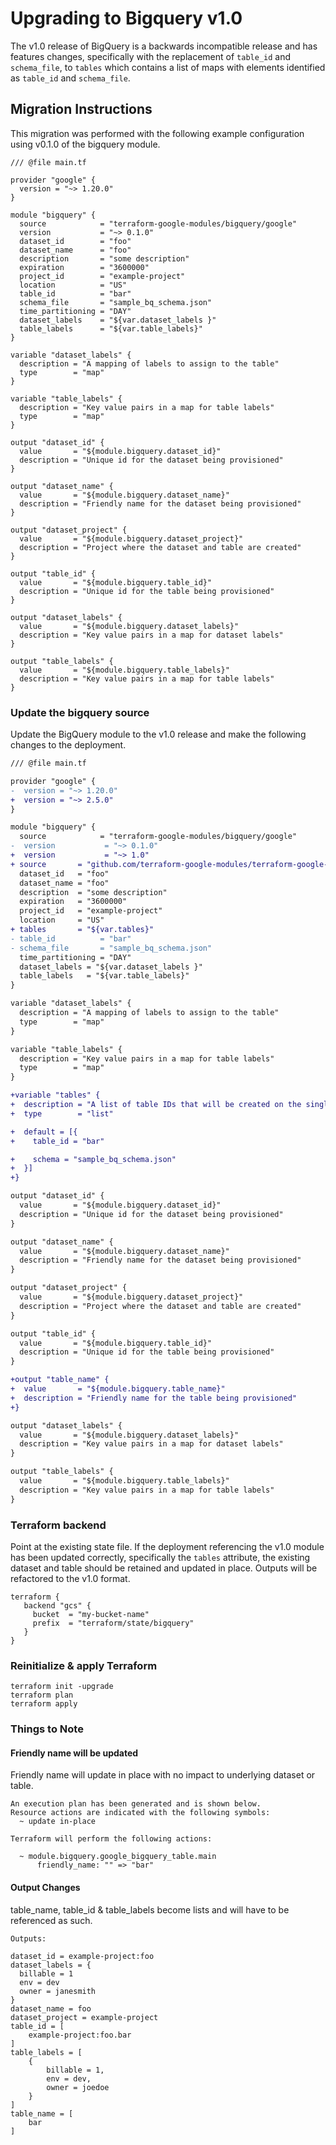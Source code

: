 # Upgrading to Bigquery v1.0

The v1.0 release of BigQuery is a backwards incompatible release and has
features changes, specifically with the replacement of `table_id` and `schema_file`,
to `tables` which contains a list of maps with elements identified as `table_id`
and `schema_file`.

## Migration Instructions

This migration was performed with the following example configuration using v0.1.0 of the bigquery module.

```hcl
/// @file main.tf

provider "google" {
  version = "~> 1.20.0"
}

module "bigquery" {
  source            = "terraform-google-modules/bigquery/google"
  version           = "~> 0.1.0"
  dataset_id        = "foo"
  dataset_name      = "foo"
  description       = "some description"
  expiration        = "3600000"
  project_id        = "example-project"
  location          = "US"
  table_id          = "bar"
  schema_file       = "sample_bq_schema.json"
  time_partitioning = "DAY"
  dataset_labels    = "${var.dataset_labels }"
  table_labels      = "${var.table_labels}"
}

variable "dataset_labels" {
  description = "A mapping of labels to assign to the table"
  type        = "map"
}

variable "table_labels" {
  description = "Key value pairs in a map for table labels"
  type        = "map"
}

output "dataset_id" {
  value       = "${module.bigquery.dataset_id}"
  description = "Unique id for the dataset being provisioned"
}

output "dataset_name" {
  value       = "${module.bigquery.dataset_name}"
  description = "Friendly name for the dataset being provisioned"
}

output "dataset_project" {
  value       = "${module.bigquery.dataset_project}"
  description = "Project where the dataset and table are created"
}

output "table_id" {
  value       = "${module.bigquery.table_id}"
  description = "Unique id for the table being provisioned"
}

output "dataset_labels" {
  value       = "${module.bigquery.dataset_labels}"
  description = "Key value pairs in a map for dataset labels"
}

output "table_labels" {
  value       = "${module.bigquery.table_labels}"
  description = "Key value pairs in a map for table labels"
}
```

### Update the bigquery source

Update the BigQuery module to the v1.0 release and make the following changes to the deployment.

```diff
/// @file main.tf

provider "google" {
-  version = "~> 1.20.0"
+  version = "~> 2.5.0"
}

module "bigquery" {
  source            = "terraform-google-modules/bigquery/google"
-  version           = "~> 0.1.0"
+  version           = "~> 1.0"
+ source       = "github.com/terraform-google-modules/terraform-google-bigquery.git?ref=v1.0.0"
  dataset_id   = "foo"
  dataset_name = "foo"
  description  = "some description"
  expiration   = "3600000"
  project_id   = "example-project"
  location     = "US"
+ tables       = "${var.tables}"
- table_id          = "bar"
- schema_file       = "sample_bq_schema.json"
  time_partitioning = "DAY"
  dataset_labels = "${var.dataset_labels }"
  table_labels   = "${var.table_labels}"
}

variable "dataset_labels" {
  description = "A mapping of labels to assign to the table"
  type        = "map"
}

variable "table_labels" {
  description = "Key value pairs in a map for table labels"
  type        = "map"
}

+variable "tables" {
+  description = "A list of table IDs that will be created on the single dataset"
+  type        = "list"

+  default = [{
+    table_id = "bar"

+    schema = "sample_bq_schema.json"
+  }]
+}

output "dataset_id" {
  value       = "${module.bigquery.dataset_id}"
  description = "Unique id for the dataset being provisioned"
}

output "dataset_name" {
  value       = "${module.bigquery.dataset_name}"
  description = "Friendly name for the dataset being provisioned"
}

output "dataset_project" {
  value       = "${module.bigquery.dataset_project}"
  description = "Project where the dataset and table are created"
}

output "table_id" {
  value       = "${module.bigquery.table_id}"
  description = "Unique id for the table being provisioned"
}

+output "table_name" {
+  value       = "${module.bigquery.table_name}"
+  description = "Friendly name for the table being provisioned"
+}

output "dataset_labels" {
  value       = "${module.bigquery.dataset_labels}"
  description = "Key value pairs in a map for dataset labels"
}

output "table_labels" {
  value       = "${module.bigquery.table_labels}"
  description = "Key value pairs in a map for table labels"
}
```

### Terraform backend
Point at the existing state file. If the deployment referencing the v1.0 module has been updated correctly, specifically the `tables` attribute, the existing dataset and table should be retained and updated in place. Outputs will be refactored to the v1.0 format.

```hcl
terraform {
   backend "gcs" {
     bucket  = "my-bucket-name"
     prefix  = "terraform/state/bigquery"
   }
}
```

### Reinitialize & apply Terraform

```
terraform init -upgrade
terraform plan
terraform apply
```

### Things to Note

#### Friendly name will be updated
Friendly name will update in place with no impact to underlying dataset or table.

```
An execution plan has been generated and is shown below.
Resource actions are indicated with the following symbols:
  ~ update in-place

Terraform will perform the following actions:

  ~ module.bigquery.google_bigquery_table.main
      friendly_name: "" => "bar"

```

#### Output Changes
table_name, table_id & table_labels become lists and will have to be referenced as such.

```
Outputs:

dataset_id = example-project:foo
dataset_labels = {
  billable = 1
  env = dev
  owner = janesmith
}
dataset_name = foo
dataset_project = example-project
table_id = [
    example-project:foo.bar
]
table_labels = [
    {
        billable = 1,
        env = dev,
        owner = joedoe
    }
]
table_name = [
    bar
]
```
